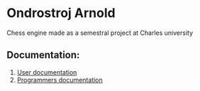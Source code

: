 # Ondrostroj Arnold
Chess engine made as a semestral project at Charles university
## Documentation:
1. [User documentation](https://drive.google.com/file/d/11UOVPP4wITxLr5DHs6_9lBtKEwc4bM_2/view?usp=sharing)
2. [Programmers documentation](https://drive.google.com/file/d/1uGbn7bK8552epK2rfZ4EhrmOm_di11m8/view?usp=sharing)
